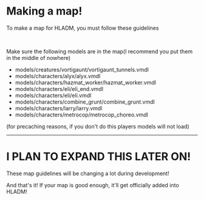 <h1>Making a map!</h1>
<p>To make a map for HLADM, you must follow these guidelines</p>
<br>
<p>Make sure the following models are in the map(I recommend you put them in the middle of nowhere)</p>
<ul>
  <li>models/creatures/vortigaunt/vortigaunt_tunnels.vmdl</li>
  <li>models/characters/alyx/alyx.vmdl</li>
  <li>models/characters/hazmat_worker/hazmat_worker.vmdl</li>
  <li>models/characters/eli/eli_end.vmdl</li>
  <li>models/characters/eli/eli.vmdl</li>
  <li>models/characters/combine_grunt/combine_grunt.vmdl</li>
   <li>models/characters/larry/larry.vmdl</li>
  <li>models/characters/metrocop/metrocop_choreo.vmdl</li>
</ul>
<p>(for precaching reasons, if you don't do this players models will not load)</p>
<hr>
<h1>I PLAN TO EXPAND THIS LATER ON!</h1>
<p>These map guidelines will be changing a lot during development!</p>
<p> And that's it! If your map is good enough, it'll get officially added into HLADM!</p>
